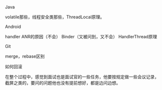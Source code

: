 Java

volatile那些，线程安全类那些，ThreadLocal原理。



Android

handler    ANR的原因（不会）     Binder（又被问到，又不会）  HandlerThread原理



Git

merge，rebase区别

如何回滚



在整个过程中，感觉到面试也是面试官的一些任务，他要按规定做一些会议记录，截屏之类的，要问的问题他也没有提前想好，都是边问边想。

